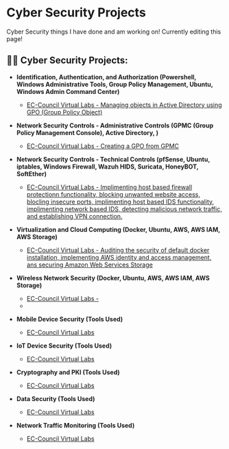 # Cyber Security Projects
Cyber Security things I have done and am working on! Currently editing this page!

<h2>👨‍💻 Cyber Security Projects:</h2>

- <b>Identification, Authentication, and Authorization (Powershell, Windows Administrative Tools, Group Policy Management, Ubuntu, Windows Admin Command Center)</b>

  - [EC-Council Virtual Labs - Managing objects in Active Directory using GPO (Group Policy Object)](https://github.com/joshmadakor1/Algorithms-Practice)

- <b>Network Security Controls - Administrative Controls (GPMC (Group Policy Management Console), Active Directory, )</b>

  - [EC-Council Virtual Labs - Creating a GPO from GPMC](https://github.com/joshmadakor1/4chan-Image-Analysis-Middleware-C964)

- <b>Network Security Controls - Technical Controls (pfSense, Ubuntu, iptables, Windows Firewall, Wazuh HIDS, Suricata, HoneyBOT, SoftEther)</b>

  - [EC-Council Virtual Labs - Implimenting host based firewall protectionn functionality, blocking unwanted website access, blocling insecure ports, implimenting host based IDS functionality, implimenting network based IDS, detecting malicious network traffic, and establishing VPN connection. ](https://github.com/joshmadakor1/Sentinel-Lab)

- <b>Virtualization and Cloud Computing (Docker, Ubuntu, AWS, AWS IAM, AWS Storage)</b>

  - [EC-Council Virtual Labs - Auditing the security of default docker installation, implementing AWS identity and access management, ans securing Amazon Web Services Storage](https://github.com/joshmadakor1/EncrypterPOC)


- <b>Wireless Network Security (Docker, Ubuntu, AWS, AWS IAM, AWS Storage)</b>
  - [EC-Council Virtual Labs - ](https://github.com/joshmadakor1/EncrypterPOC)
  - 
- <b>Mobile Device Security (Tools Used)</b>

  - [EC-Council Virtual Labs](https://github.com/joshmadakor1/Package-Delivery-Pathfinding-Algorithm)

- <b>IoT Device Security (Tools Used)</b>

  - [EC-Council Virtual Labs](https://github.com/joshmadakor1/Package-Delivery-Pathfinding-Algorithm)
​
- <b>Cryptography and PKI (Tools Used)</b>

  - [EC-Council Virtual Labs](https://github.com/joshmadakor1/Package-Delivery-Pathfinding-Algorithm)

- <b>Data Security (Tools Used)</b>

  - [EC-Council Virtual Labs](https://github.com/joshmadakor1/Package-Delivery-Pathfinding-Algorithm)

- <b>Network Traffic Monitoring (Tools Used)</b>

  - [EC-Council Virtual Labs](https://github.com/joshmadakor1/Package-Delivery-Pathfinding-Algorithm)
